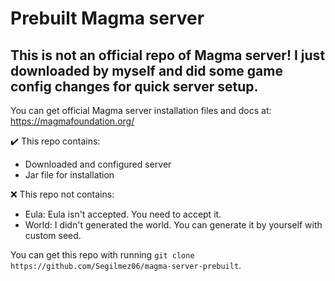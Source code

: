 # Prebuilt Magma server
## This is not an official repo of Magma server! I just downloaded by myself and did some game config changes for quick server setup.

You can get official Magma server installation files and docs at: https://magmafoundation.org/

:heavy_check_mark: This repo contains:
- Downloaded and configured server
- Jar file for installation

:x: This repo not contains:
- Eula: Eula isn't accepted. You need to accept it.
- World: I didn't generated the world. You can generate it by yourself with custom seed.

You can get this repo with running `git clone https://github.com/Segilmez06/magma-server-prebuilt`.
